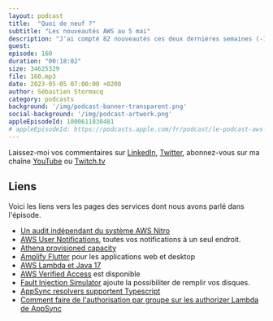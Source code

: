 ```yaml
---
layout: podcast
title:  "Quoi de neuf ?"
subtitle: "Les nouveautés AWS au 5 mai"
description: "J'ai compté 82 nouveautés ces deux dernières semaines (-12 WoW). Java 17 est disponible sur AWS Lambda, Verified Access est disponible. Vous pouvez maintenant provisioner de la capacité sur Athena ou développer des applications web et desktop avec Amplify pour Flutter. On parle aussi de sécurité et du système Nitro. On détaille tout cela dans le podcast 🎙 AWS ☁️ en 🇫🇷."
guest: 
episode: 160
duration: "00:18:02"
size: 34625329
file: 160.mp3
date: 2023-05-05 07:00:00 +0200
author: Sébastien Stormacq
category: podcasts
background: '/img/podcast-banner-transparent.png'
social-background: '/img/podcast-artwork.png'
appleEpisodeId: 1000611830481
# appleEpisodeId: https://podcasts.apple.com/fr/podcast/le-podcast-aws-en-français/id1452118442
---
```


Laissez-moi vos commentaires sur [LinkedIn](https://www.linkedin.com/in/sebastienstormacq/), [Twitter](https://twitter.com/sebsto), abonnez-vous sur ma chaîne [YouTube](https://www.youtube.com/sebsto) ou [Twitch.tv](https://www.twitch.tv/sebAWS)

## Liens

Voici les liens vers les pages des services dont nous avons parlé dans l'épisode.

- [Un audit indépendant du système AWS Nitro](https://aws.amazon.com/blogs/security/delivering-on-the-aws-digital-sovereignty-pledge-control-without-compromise/)
- [AWS User Notifications](https://aws.amazon.com/blogs/aws/new-set-up-your-aws-notifications-in-one-place/), toutes vos notifications à un seul endroit.
- [Athena provisioned capacity](https://aws.amazon.com/blogs/aws/introducing-athena-provisioned-capacity/)
- [Amplify Flutter](https://aws.amazon.com/es/blogs/mobile/amplify-flutter-announces-general-availability-for-web-and-desktop-support/) pour les applications web et desktop
- [AWS Lambda et Java 17](https://aws.amazon.com/blogs/compute/java-17-runtime-now-available-on-aws-lambda/)
- [AWS Verified Access](https://aws.amazon.com/about-aws/whats-new/2023/04/aws-verified-access-generally-available/) est disponible
- [Fault Injection Simulator](https://aws.amazon.com/about-aws/whats-new/2023/04/aws-fault-injection-simulator-amazon-ec2-instance-disk-fill/) ajoute la possibiliter de remplir vos disques.
- [AppSync resolvers supportent Typescript](https://aws.amazon.com/about-aws/whats-new/2023/04/aws-appsync-typescript-maps-javascript-resolvers/)
- [Comment faire de l'authorisation par groupe sur les authorizer Lambda de AppSync](https://theburningmonk.com/2021/09/group-based-auth-with-appsync-lambda-authoriser/)
